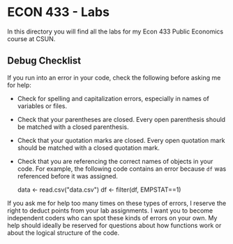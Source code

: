 # ECON 433 - Labs

In this directory you will find all the labs for my Econ 433 Public Economics course at CSUN.

## Debug Checklist

If you run into an error in your code, check the following before asking me for help:

- Check for spelling and capitalization errors, especially in names of variables or files.

- Check that your parentheses are closed. Every open parenthesis should be matched with a closed parenthesis.

- Check that your quotation marks are closed. Every open quotation mark should be matched with a closed quotation mark.

- Check that you are referencing the correct names of objects in your code. For example, the following code contains an error because `df` was referenced before it was assigned. 

    data <- read.csv("data.csv")
    df <- filter(df, EMPSTAT==1)
    
If you ask me for help too many times on these types of errors, I reserve the right to deduct points from your lab assignments. I want you to become independent coders who can spot these kinds of errors on your own. My help should ideally be reserved for questions about how functions work or about the logical structure of the code.

